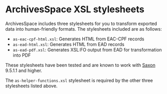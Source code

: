 # ArchivesSpace XSL stylesheets

ArchivesSpace includes three stylesheets for you to transform exported data
into human-friendly formats. The stylesheets included are as follows:

- `as-eac-cpf-html.xsl`: Generates HTML from EAC-CPF records
- `as-ead-html.xsl`: Generates HTML from EAD records
- `as-ead-pdf.xsl`: Generates XSL:FO output from EAD for transformation into PDF

These stylesheets have been tested and are known to work with
[Saxon](http://saxonica.com/download/download_page.xml) 9.5.1.1 and higher.

The `as-helper-functions.xsl` stylesheet is required by the other three
stylesheets listed above.
